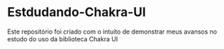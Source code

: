 # Estdudando-Chakra-UI
Este repositório foi criado com o intuíto de demonstrar meus avansos no estudo do uso da biblioteca Chakra UI 
